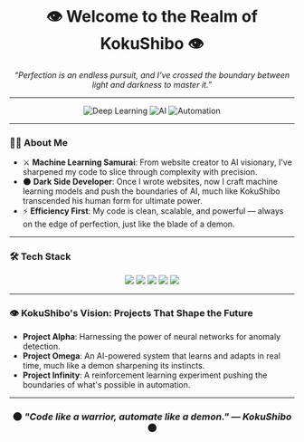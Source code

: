 <h1 align="center">👁️ Welcome to the Realm of KokuShibo 👁️</h1>

<p align="center">
  <em>“Perfection is an endless pursuit, and I've crossed the boundary between light and darkness to master it.”</em>
</p>

---

<p align="center">
  <img src="https://img.shields.io/badge/Deep%20Learning-%2300BFFF.svg?&style=for-the-badge&logo=tensorflow&logoColor=white" alt="Deep Learning" />
  <img src="https://img.shields.io/badge/AI-%2312100E.svg?&style=for-the-badge&logo=ai&logoColor=white" alt="AI" />
  <img src="https://img.shields.io/badge/Automation-%234B0082.svg?&style=for-the-badge&logo=github-actions&logoColor=white" alt="Automation" />
</p>

---

### 🧑‍💻 About Me
- ⚔️ **Machine Learning Samurai**: From website creator to AI visionary, I've sharpened my code to slice through complexity with precision.
- 🌑 **Dark Side Developer**: Once I wrote websites, now I craft machine learning models and push the boundaries of AI, much like KokuShibo transcended his human form for ultimate power.
- ⚡ **Efficiency First**: My code is clean, scalable, and powerful — always on the edge of perfection, just like the blade of a demon.

---

### 🛠️ Tech Stack
<p align="center">
  <img src="https://img.shields.io/badge/-Python-3776AB?style=for-the-badge&logo=python&logoColor=white" />
  <img src="https://img.shields.io/badge/-TensorFlow-FF6F00?style=for-the-badge&logo=tensorflow&logoColor=white" />
  <img src="https://img.shields.io/badge/-PyTorch-EE4C2C?style=for-the-badge&logo=pytorch&logoColor=white" />
  <img src="https://img.shields.io/badge/-Git-F05032?style=for-the-badge&logo=git&logoColor=white" />
  <img src="https://img.shields.io/badge/-Linux-FCC624?style=for-the-badge&logo=linux&logoColor=black" />
</p>

---

### 👁️ KokuShibo's Vision: Projects That Shape the Future
- **Project Alpha**: Harnessing the power of neural networks for anomaly detection.
- **Project Omega**: An AI-powered system that learns and adapts in real time, much like a demon sharpening its instincts.
- **Project Infinity**: A reinforcement learning experiment pushing the boundaries of what's possible in automation.

---

<h3 align="center">🌑 <em>"Code like a warrior, automate like a demon." — KokuShibo</em> 🌑</h3>
